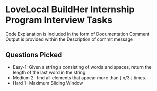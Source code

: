 # LoveLocal BuildHer Internship Program Interview Tasks

Code Explanation is Included in the form of Documentation Comment
Output is provided within the Description of commit message

## Questions Picked
- Easy-1: Given a string s consisting of words and spaces, return the length of the last word in the string.
- Medium 2- find all elements that appear more than ⌊ n/3 ⌋ times.
- Hard 1- Maximum Sliding Window

